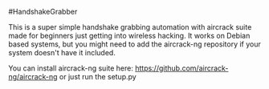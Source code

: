 #HandshakeGrabber

This is a super simple handshake grabbing automation with aircrack suite made for beginners just getting into wireless hacking. It works on Debian based systems, but you might need to add the aircrack-ng repository if your system doesn't have it included.

You can install aircrack-ng suite here: https://github.com/aircrack-ng/aircrack-ng or just run the setup.py
